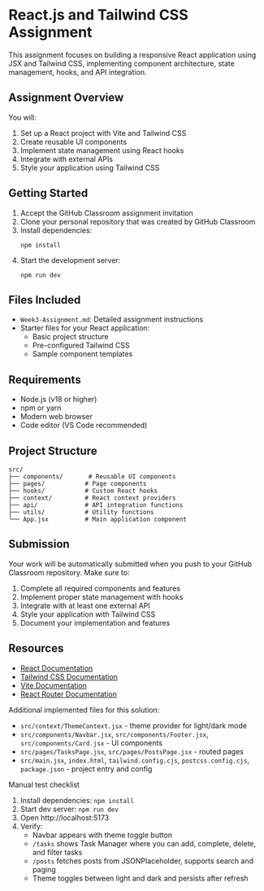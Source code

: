 # React.js and Tailwind CSS Assignment

This assignment focuses on building a responsive React application using JSX and Tailwind CSS, implementing component architecture, state management, hooks, and API integration.

## Assignment Overview

You will:
1. Set up a React project with Vite and Tailwind CSS
2. Create reusable UI components
3. Implement state management using React hooks
4. Integrate with external APIs
5. Style your application using Tailwind CSS

## Getting Started

1. Accept the GitHub Classroom assignment invitation
2. Clone your personal repository that was created by GitHub Classroom
3. Install dependencies:
   ```
   npm install
   ```
4. Start the development server:
   ```
   npm run dev
   ```

## Files Included

- `Week3-Assignment.md`: Detailed assignment instructions
- Starter files for your React application:
  - Basic project structure
  - Pre-configured Tailwind CSS
  - Sample component templates

## Requirements

- Node.js (v18 or higher)
- npm or yarn
- Modern web browser
- Code editor (VS Code recommended)

## Project Structure

```
src/
├── components/       # Reusable UI components
├── pages/           # Page components
├── hooks/           # Custom React hooks
├── context/         # React context providers
├── api/             # API integration functions
├── utils/           # Utility functions
└── App.jsx          # Main application component
```

## Submission

Your work will be automatically submitted when you push to your GitHub Classroom repository. Make sure to:

1. Complete all required components and features
2. Implement proper state management with hooks
3. Integrate with at least one external API
4. Style your application with Tailwind CSS
5. Document your implementation and features

## Resources

- [React Documentation](https://react.dev/)
- [Tailwind CSS Documentation](https://tailwindcss.com/docs)
- [Vite Documentation](https://vitejs.dev/guide/)
- [React Router Documentation](https://reactrouter.com/) 

Additional implemented files for this solution:

- `src/context/ThemeContext.jsx` - theme provider for light/dark mode
- `src/components/Navbar.jsx`, `src/components/Footer.jsx`, `src/components/Card.jsx` - UI components
- `src/pages/TasksPage.jsx`, `src/pages/PostsPage.jsx` - routed pages
- `src/main.jsx`, `index.html`, `tailwind.config.cjs`, `postcss.config.cjs`, `package.json` - project entry and config

Manual test checklist
1. Install dependencies: `npm install`
2. Start dev server: `npm run dev`
3. Open http://localhost:5173
4. Verify:
   - Navbar appears with theme toggle button
   - `/tasks` shows Task Manager where you can add, complete, delete, and filter tasks
   - `/posts` fetches posts from JSONPlaceholder, supports search and paging
   - Theme toggles between light and dark and persists after refresh
